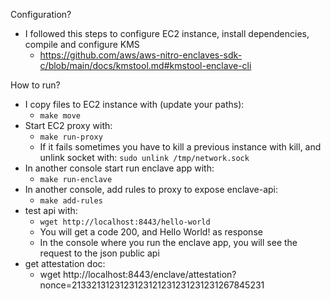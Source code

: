 Configuration?
- I followed this steps to configure EC2 instance, install dependencies, compile and configure KMS
  - https://github.com/aws/aws-nitro-enclaves-sdk-c/blob/main/docs/kmstool.md#kmstool-enclave-cli

How to run?
- I copy files to EC2 instance with (update your paths):
  - `make move`
- Start EC2 proxy with:
  - `make run-proxy`
  - If it fails sometimes you have to kill a previous instance with kill, and unlink socket with: `sudo unlink /tmp/network.sock`
- In another console start run enclave app with:
  - `make run-enclave`
- In another console, add rules to proxy to expose enclave-api:
  - `make add-rules`
- test api with:
  - `wget http://localhost:8443/hello-world`
  - You will get a code 200, and Hello World! as response
  - In the console where you run the enclave app, you will see the request to the json public api
- get attestation doc:
  - wget  http://localhost:8443/enclave/attestation?nonce=2133213123123123121231231231231267845231